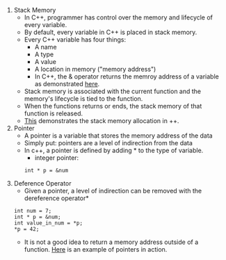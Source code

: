 1. Stack Memory
    - In C++, programmer has control over the memory and lifecycle of every variable. 
    - By default, every variable in C++ is placed in stack memory.
    - Every C++ variable has four things:
        - A name
        - A type
        - A value
        - A location in memory ("memory address")
        - In C++, the & operator returns the memroy address of a variable as demonstrated [here](./addressOf.cpp).
    - Stack memory is associated with the current function and the memory's lifecycle is tied to the function.
    - When the functions returns or ends, the stack memory of that function is released.
    - [This](./foo.cpp) demonstrates the stack memory allocation in ++.
1. Pointer 
    - A pointer is a variable that stores the memory address of the data
    - Simply put: pointers are a level of indirection from the data
    - In c++, a pointer is defined by adding * to the type of variable.
        - integer pointer:
        ```
        int * p = &num
        ```
1. Deference Operator
    - Given a pointer, a level of indirection can be removed with the dereference operator*
    ```
    int num = 7;
    int * p = &num;
    int value_in_num = *p;
    *p = 42;
    ```
    - It is not a good idea to return a memory address outside of a function. [Here](./puzzle.cpp) is an example of pointers in action.

